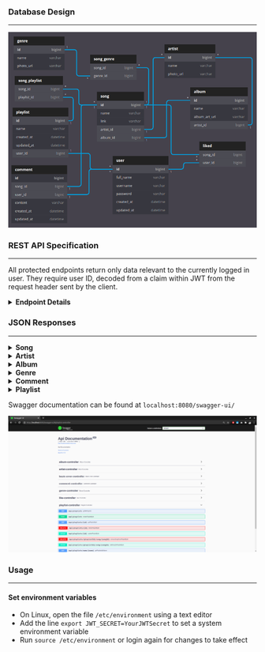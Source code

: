 ### Database Design

---

![ER Diagram](snapshots/database_design.png?raw=true "ER Diagram")


### REST API Specification

---

All protected endpoints return only data relevant to the currently logged in user.
They require user ID, decoded from a claim within JWT from the request header sent by the client.

<details><summary><b>Endpoint Details</b></summary>


| Endpoint                                      | HTTP Method | Access    | Description                         | Request Body                                                                                    |
|-----------------------------------------------|-------------|-----------|-------------------------------------|-------------------------------------------------------------------------------------------------|
| **/api/songs**                                | GET         | Public    | Read all songs                      |                                                                                                 |
| **/api/songs/:song_id**                       | GET         | Public    | Read song by ID                     |                                                                                                 |
| **/api/songs/name/:song_name**                | GET         | Public    | Search songs by name                |                                                                                                 |
| **/api/albums**                               | GET         | Public    | Read all albums                     |                                                                                                 |
| **/api/albums/:album_id**                     | GET         | Public    | Read album by ID                    |                                                                                                 |
| **/api/albums/name/:album_name**              | GET         | Public    | Search albums by name               |                                                                                                 |
| **/api/artists**                              | GET         | Public    | Read all artists                    |                                                                                                 |
| **/api/artists/:artist_id**                   | GET         | Public    | Read artist by ID                   |                                                                                                 |
| **/api/artists/name/:artist_name**            | GET         | Public    | Search artists by name              |                                                                                                 |
| **/api/genres**                               | GET         | Public    | Read all genres                     |                                                                                                 |
| **/api/genres/:genre_id**                     | GET         | Public    | Read genre by ID                    |                                                                                                 |
| **/api/genres/name/:genre_name**              | GET         | Public    | Search genres by name               |                                                                                                 |
| **/api/users/register**                       | POST        | Public    | Register user                       | `{"username":"bruceW","fullName":"Bruce Wayne","password":"alfred","confirmPassword":"alfred"}` |
| **/api/users/login**                          | POST        | Public    | Login as user                       | `{"username":"bruceW","password":"alfred"}`                                                     |
| **/api/likes/songs**                          | GET         | Protected | Read all songs liked by a user      |                                                                                                 |
| **/api/likes/songs/:song_id**                 | PUT         | Protected | Toggle like/unlike status of a song |                                                                                                 |
| **/api/playlists**                            | GET         | Protected | Read all playlists                  |                                                                                                 |
| **/api/playlists/:playlist_id**               | GET         | Protected | Read playlist by ID                 |                                                                                                 |
| **/api/playlists/name/:playlist_name**        | GET         | Protected | Search playlists by name            |                                                                                                 |
| **/api/playlists**                            | POST        | Protected | Create playlist                     | `{"name":"My Music"}`                                                                           |
| **/api/playlists/:playlist_id**               | DELETE      | Protected | Delete playlist by ID               |                                                                                                 |
| **/api/playlists/:playlist_id**               | PATCH       | Protected | Update playlist by ID               | `{"name":"My New Music"}`                                                                       |
| **/api/playlists/:playlist_id/song/:song_id** | PATCH       | Protected | Add song to playlist                |                                                                                                 |
| **/api/playlists/:playlist_id/song/:song_id** | DELETE      | Protected | Delete song from playlist           |                                                                                                 |
| **/api/comments/song/:song_id**               | GET         | Public    | Get all comments on a song          |                                                                                                 |
| **/api/comments/:comment_id**                 | GET         | Public    | Get comment by ID                   |                                                                                                 |
| **/api/comments/song/:song_id**               | POST        | Protected | Create comment on a song            | `{"content":"This is an amazing song!"}`                                                        |
| **/api/comments/:comment_id**                 | PATCH       | Protected | Update comment by ID                | `{"content":"This is not so good after all."}`                                                  |
| **/api/comments/:comment_id**                 | DELETE      | Protected | Delete comment by ID                |                                                                                                 |

</details>


### JSON Responses

---

<details><summary><b>Song</b></summary>

```json
[
    {
        "id": 2,
        "name": "Slow Dancing in a Burning Room",
        "link": "https://www.youtube.com/watch?v=5MkfBNl_3pw&ab_channel=JohnMayer-Topic",
        "artist": {
            "id": 1,
            "name": "John Mayer",
            "photo_url": "https://media.gettyimages.com/photos/john-mayer-performs-onstage-during-mac-miller-a-celebration-of-life-picture-id1062205076?k=6&m=1062205076&s=612x612&w=0&h=fTcSaycu5ghOr9L3Gv7tmrslpYvB7ehn-rXcI04kFzY=",
            "albums": [
                1,
                2
            ],
            "songs": [
                1,
                2,
                3,
                4
            ]
        },
        "album": {
            "id": 1,
            "name": "Continuum",
            "album_art_url": "https://i.ebayimg.com/images/g/v14AAOSwkiVeQmnq/s-l500.jpg",
            "artist": {
                "id": 1,
                "name": "John Mayer",
                "photo_url": "https://media.gettyimages.com/photos/john-mayer-performs-onstage-during-mac-miller-a-celebration-of-life-picture-id1062205076?k=6&m=1062205076&s=612x612&w=0&h=fTcSaycu5ghOr9L3Gv7tmrslpYvB7ehn-rXcI04kFzY=",
                "albums": [
                    1,
                    2
                ],
                "songs": [
                    1,
                    2,
                    3,
                    4
                ]
            },
            "songs": [
                1,
                2
            ]
        },
        "genres": [
            2,
            5
        ],
        "likedUsers": [
            1,
            2
        ],
        "playlists": [],
        "comments": [
            1
        ]
    }
]
```

</details>

<details><summary><b>Artist</b></summary>

```json
[
    {
        "id": 3,
        "name": "Adele",
        "photo_url": "https://media.gettyimages.com/photos/singer-adele-performs-onstage-at-the-54th-annual-grammy-awards-held-picture-id138859453?k=6&m=138859453&s=612x612&w=0&h=yJXH0Gu-vp83LoK5pJZ6gn9_iX-uNLe_shD2nIYM_fo=",
        "albums": [
            4
        ],
        "songs": [
            7,
            8
        ]
    }
]
```

</details>

<details><summary><b>Album</b></summary>

```json
[
    {
        "id": 5,
        "name": "Meteora",
        "album_art_url": "https://i.pinimg.com/originals/f0/e2/d8/f0e2d85aae33baedcce59b15e4d41289.jpg",
        "artist": {
            "id": 4,
            "name": "Linkin Park",
            "photo_url": "https://media.gettyimages.com/photos/singer-chester-bennington-of-linkin-park-performs-onstage-during-rock-picture-id472820584?k=6&m=472820584&s=612x612&w=0&h=LKI32zddqfn69nz0zT83fJa853rFK2cJoqC4-_gnJSU=",
            "albums": [
                5
            ],
            "songs": [
                9,
                10
            ]
        },
        "songs": [
            9,
            10
        ]
    }
]
```

</details>

<details><summary><b>Genre</b></summary>

```json
[
    {
        "id": 3,
        "name": "Indie Folk",
        "photo_url": "https://media.gettyimages.com/photos/portrait-of-canadian-musician-joni-mitchell-seated-on-the-floor-picture-id474081435?k=6&m=474081435&s=612x612&w=0&h=p-BinUTt2SN-Heocbk2IZoYHc3SBBmZY5xuKJYgmkcU=",
        "songs": [
            3,
            4,
            5,
            6,
            11
        ]
    }
]
```

</details>

<details><summary><b>Comment</b></summary>

```json
{
    "id": 1,
    "createdAt": "2020-11-13 06:27:27",
    "updatedAt": "2020-11-13 06:27:27",
    "content": "John Mayer is one of the few artists still making blues relevant today.",
    "user": {
        "id": 1,
        "username": "theavicaster",
        "fullName": "Avinandan Banerjee",
        "createdAt": "2020-11-13 06:27:27",
        "updatedAt": "2020-11-13 06:27:27",
        "likedSongs": [
            2,
            5,
            9,
            11,
            13
        ],
        "playlists": [
            1
        ],
        "comments": [
            1
        ]
    },
    "song": {
        "id": 2,
        "name": "Slow Dancing in a Burning Room",
        "link": "https://www.youtube.com/watch?v=5MkfBNl_3pw&ab_channel=JohnMayer-Topic",
        "artist": {
            "id": 1,
            "name": "John Mayer",
            "photo_url": "https://media.gettyimages.com/photos/john-mayer-performs-onstage-during-mac-miller-a-celebration-of-life-picture-id1062205076?k=6&m=1062205076&s=612x612&w=0&h=fTcSaycu5ghOr9L3Gv7tmrslpYvB7ehn-rXcI04kFzY=",
            "albums": [
                1,
                2
            ],
            "songs": [
                1,
                2,
                3,
                4
            ]
        },
        "album": {
            "id": 1,
            "name": "Continuum",
            "album_art_url": "https://i.ebayimg.com/images/g/v14AAOSwkiVeQmnq/s-l500.jpg",
            "artist": {
                "id": 1,
                "name": "John Mayer",
                "photo_url": "https://media.gettyimages.com/photos/john-mayer-performs-onstage-during-mac-miller-a-celebration-of-life-picture-id1062205076?k=6&m=1062205076&s=612x612&w=0&h=fTcSaycu5ghOr9L3Gv7tmrslpYvB7ehn-rXcI04kFzY=",
                "albums": [
                    1,
                    2
                ],
                "songs": [
                    1,
                    2,
                    3,
                    4
                ]
            },
            "songs": [
                1,
                2
            ]
        },
        "genres": [
            2,
            5
        ],
        "likedUsers": [
            1,
            2
        ],
        "playlists": [],
        "comments": [
            1
        ]
    }
}
```

</details>

<details><summary><b>Playlist</b></summary>

```json
{
    "id": 1,
    "name": "Go-to Music",
    "createdAt": "2020-11-13 13:30:32",
    "updatedAt": "2020-11-13 13:30:32",
    "user": {
        "id": 1,
        "username": "theavicaster",
        "fullName": "Avinandan Banerjee",
        "createdAt": "2020-11-13 13:30:32",
        "updatedAt": "2020-11-13 13:30:32",
        "likedSongs": [
            2,
            5,
            9,
            11,
            13
        ],
        "playlists": [
            1
        ],
        "comments": [
            1
        ]
    },
    "songs": [
        3,
        5,
        7,
        12,
        13
    ]
}
```

</details>


Swagger documentation can be found at `localhost:8080/swagger-ui/`

![Swagger Documentation](snapshots/swagger_docs.png?raw=true "Swagger Documentation")

### Usage

---

#### Set environment variables

- On Linux, open the file `/etc/environment` using a text editor 
- Add the line `export JWT_SECRET=YourJWTSecret` to set a system environment variable
- Run `source /etc/environment` or login again for changes to take effect




